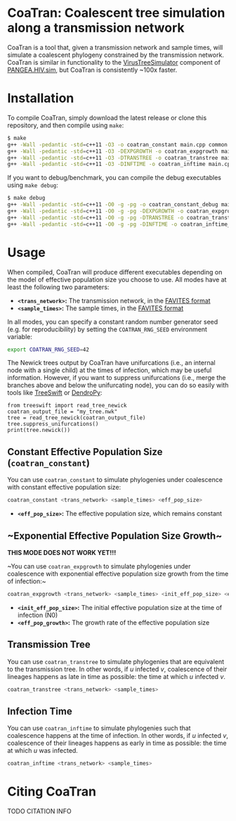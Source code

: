 # CoaTran: Coalescent tree simulation along a transmission network
CoaTran is a tool that, given a transmission network and sample times, will simulate a coalescent phylogeny constrained by the transmission network. CoaTran is similar in functionality to the [VirusTreeSimulator](https://github.com/PangeaHIV/VirusTreeSimulator) component of [PANGEA.HIV.sim](https://github.com/olli0601/PANGEA.HIV.sim), but CoaTran is consistently ~100x faster.

# Installation
To compile CoaTran, simply download the latest release or clone this repository, and then compile using `make`:

```bash
$ make
g++ -Wall -pedantic -std=c++11 -O3 -o coatran_constant main.cpp common.cpp common.h coalescent.cpp coalescent.h
g++ -Wall -pedantic -std=c++11 -O3 -DEXPGROWTH -o coatran_expgrowth main.cpp common.cpp common.h coalescent.cpp coalescent.h
g++ -Wall -pedantic -std=c++11 -O3 -DTRANSTREE -o coatran_transtree main.cpp common.cpp common.h coalescent.cpp coalescent.h
g++ -Wall -pedantic -std=c++11 -O3 -DINFTIME -o coatran_inftime main.cpp common.cpp common.h coalescent.cpp coalescent.h
```

If you want to debug/benchmark, you can compile the debug executables using `make debug`:

```bash
$ make debug
g++ -Wall -pedantic -std=c++11 -O0 -g -pg -o coatran_constant_debug main.cpp common.cpp common.h coalescent.cpp coalescent.h
g++ -Wall -pedantic -std=c++11 -O0 -g -pg -DEXPGROWTH -o coatran_expgrowth_debug main.cpp common.cpp common.h coalescent.cpp coalescent.h
g++ -Wall -pedantic -std=c++11 -O0 -g -pg -DTRANSTREE -o coatran_transtree_debug main.cpp common.cpp common.h coalescent.cpp coalescent.h
g++ -Wall -pedantic -std=c++11 -O0 -g -pg -DINFTIME -o coatran_inftime_debug main.cpp common.cpp common.h coalescent.cpp coalescent.h
```

# Usage
When compiled, CoaTran will produce different executables depending on the model of effective population size you choose to use. All modes have at least the following two parameters:

* **`<trans_network>`:** The transmission network, in the [FAVITES format](https://github.com/niemasd/FAVITES/wiki/File-Formats#transmission-network-file-format)
* **`<sample_times>`:** The sample times, in the [FAVITES format](https://github.com/niemasd/FAVITES/wiki/File-Formats#sample-time-file-format)

In all modes, you can specify a constant random number generator seed (e.g. for reproducibility) by setting the `COATRAN_RNG_SEED` environment variable:

```bash
export COATRAN_RNG_SEED=42
```

The Newick trees output by CoaTran have unifurcations (i.e., an internal node with a single child) at the times of infection, which may be useful information. However, if you want to suppress unifurcations (i.e., merge the branches above and below the unifurcating node), you can do so easily with tools like [TreeSwift](https://github.com/niemasd/TreeSwift) or [DendroPy](https://dendropy.org/):

```python3
from treeswift import read_tree_newick
coatran_output_file = "my_tree.nwk"
tree = read_tree_newick(coatran_output_file)
tree.suppress_unifurcations()
print(tree.newick())
```

## Constant Effective Population Size (`coatran_constant`)
You can use `coatran_constant` to simulate phylogenies under coalescence with constant effective population size:

```bash
coatran_constant <trans_network> <sample_times> <eff_pop_size>
```

* **`<eff_pop_size>`:** The effective population size, which remains constant

## ~Exponential Effective Population Size Growth~
**THIS MODE DOES NOT WORK YET!!!**

~You can use `coatran_expgrowth` to simulate phylogenies under coalescence with exponential effective population size growth from the time of infection:~

```bash
coatran_expgrowth <trans_network> <sample_times> <init_eff_pop_size> <eff_pop_growth>
```

* **`<init_eff_pop_size>`:** The initial effective population size at the time of infection (N0)
* **`<eff_pop_growth>`:** The growth rate of the effective population size

## Transmission Tree
You can use `coatran_transtree` to simulate phylogenies that are equivalent to the transmission tree. In other words, if *u* infected *v*, coalescence of their lineages happens as late in time as possible: the time at which *u* infected *v*.

```bash
coatran_transtree <trans_network> <sample_times>
```

## Infection Time
You can use `coatran_inftime` to simulate phylogenies such that coalescence happens at the time of infection. In other words, if *u* infected *v*, coalescence of their lineages happens as early in time as possible: the time at which *u* was infected.

```bash
coatran_inftime <trans_network> <sample_times>
```

# Citing CoaTran
TODO CITATION INFO
